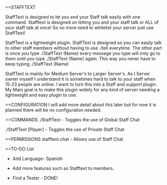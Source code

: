 ==STAFFTEXT

StaffText is designed to let you and your Staff talk easily with one command. Stafftext is designed on letting you and your staff talk or ALL of your staff talk at once! So no more need to whitelist your server just use StaffText!

StaffText is a lightweight plugin. StaffText is designed so you can easily talk to other staff members without having to use ./tell everytime. The other part is once you type ./StaffText (Name) every message you type will only go to them until you type ./StaffText (Name) again. This way you never have to keep typing ./StaffText (Name)

StaffText is mainly for Medium Server's to Larger Server's. As I Server owner myself I understand it is sometimes hard to talk to your staff when 15-23 people are online. I want to turn this into a Staff and support plugin. My Main goal is to make this plugin widely for any kind of server needing a lightweight and easy plugin to use.

==CONFIGURATION
I will add more detail about this later but for now it is planned there will be no configuration needed.

==COMMANDS
./StaffText - Toggles the use of Global Staff Chat

./StaffText [Player] - Toggles the use of Private Staff Chat

==PERMISSIONS
stafftext.chat - Allows use of Staff Chat

==TO-DO List
- Add Language- Spanish

- Add more features such as Stafftext to members.

- Find a Tester - DONE!
